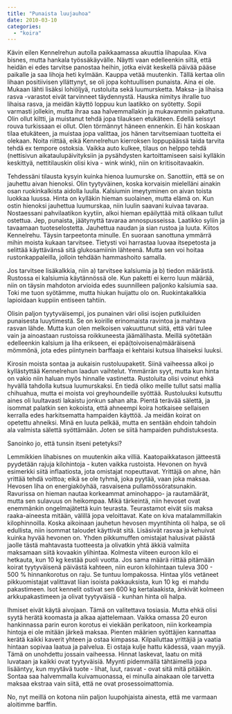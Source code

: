 ```yaml
---
title: "Punaista luujauhoa"
date: 2010-03-10
categories: 
  - "koira"
---
```


Kävin eilen Kennelrehun autolla paikkaamassa akuuttia lihapulaa. Kiva bisnes, mutta hankala työssäkäyvälle. Näytti vaan edelleenkin siltä, että heidän ei edes tarvitse panostaa heihin, jotka eivät keskellä päivää pääse paikalle ja saa lihoja heti kylmään. Kauppa vetää muutenkin. Tällä kertaa olin lihaan positiivisen yllättynyt, se oli jopa kohtuullisen punaista. Aina ei ole. Mukaan lähti lisäksi lohiöljyä, rustoluita sekä luumursketta. Maksa- ja lihaisa rasva -varastot eivät tarvinneet täydennystä. Hauska nimitys ihralle tuo lihaisa rasva, ja meidän käyttö loppuu kun laatikko on syötetty. Sopii varmasti jollekin, mutta ihraa saa halvemmallakin ja mukavammin pakattuna. Olin ollut kiltti, ja muistanut tehdä jopa tilauksen etukäteen. Edellä seissyt rouva turkissaan ei ollut. Olen törmännyt häneen ennenkin. Ei hän koskaan tilaa etukäteen, ja muistaa jopa valittaa, jos hänen tarvitsemiaan tuotteita ei olekaan. Noita riittää, eikä Kennelrehun kierroksen loppupäässä taida tarvita tehdä ex tempore ostoksia. Vaikka auto kulkee, tilaus on helppo tehdä (nettisivun aikataulupäivityksiin ja pysähdysten kartoittamiseen saisi kylläkin keskittyä, nettitilauskin olisi kiva - wink wink), niin on kritisoitavaakin.

<!--more-->Tehdessäni tilausta kysyin kuinka hienoa luumurske on. Sanottiin, että se on jauhettu aivan hienoksi. Olin tyytyväinen, koska korvaisin mielelläni ainakin osan ruokinkalkista aidolla luulla. Kalsiumin imeytyminen on aivan toista luokkaa luussa. Hinta on kylläkin hieman suolainen, mutta elämä on. Kun ostin hienoksi jauhettua luumurskaa, niin luulin saavani kuivaa tavaraa. Nostaessani pahvilaatikon kyytiin, alkoi hieman epäilyttää mitä olikaan tullut ostettua. Jep, punaista, jäätynyttä tavaraa annospusseissa. Laatikko syliin ja tavaamaan tuoteselostetta. Jauhettua naudan ja sian rustoa ja luuta. Kiitos Kennelrehu. Täysin tarpeetonta minulle. En suoraan sanottuna ymmärrä mihin moista kukaan tarvitsee. Tietysti voi harrastaa luovaa itsepetosta ja selittää käyttävänsä sitä glukosamiinin lähteenä. Mutta sen voi hoitaa rustonkappaleilla, jolloin tehdään hammashoito samalla.

Jos tarvitsee lisäkalkkia, niin a) tarvitsee kalsiumia ja b) tiedon määrästä. Rustossa ei kalsiumia käytännössä ole. Kun paketti ei kerro luun määrää, niin on täysin mahdoton arvioida edes suunnilleen paljonko kalsiumia saa. Toki me tuon syötämme, mutta hiukan huijattu olo on. Ruokintakalkkia lapioidaan kuppiin entiseen tahtiin.

Olisin paljon tyytyväisempi, jos punainen väri olisi isojen putkiluiden punaisesta luuytimestä. Se on koirille erinomaista ravintoa ja mahtava rasvan lähde. Mutta kun olen melkoisen vakuuttunut siitä, että väri tulee vain ja ainoastaan rustoissa roikkuneesta jäämälihasta. Meillä syötetään edelleenkin kalsium ja liha erikseen, ei epä(toivoisena)määräisenä mömmönä, jota edes piintynein barffaaja ei kehtaisi kutsua lihaiseksi luuksi.

Kirosin moista sontaa ja aukaisin rustoluupaketit. Siinä vaiheessa alkoi jo kyllästyttää Kennelrehun laadun vaihtelut. Ymmärrän syyt, mutta kun hinta on vakio niin haluan myös hinnalle vastinetta. Rustoluita olisi voinut ehkä hyvällä tahdolla kutsua luumurskaksi. En tiedä oliko meille tullut satsi mallia chihuahua, mutta ei moista voi greyhoundeille syöttää. Rustoluuksi kutsuttu aines oli luultavasti lakaistu jonkun sahan alta. Pientä terävää sälettä, ja isommat palatkin sen kokoista, että ahneempi koira hotkaisee sellaisen kerralla edes harkitsematta hampaiden käyttöä. Ja meidän koirat on opetettu ahneiksi. Minä en luuta pelkää, mutta en sentään ehdoin tahdoin ala valmista sälettä syöttämään. Joten se siitä hampaiden puhdistuksesta.

Sanoinko jo, että tunsin itseni petetyksi?

Lemmikkien lihabisnes on muutenkin aika villiä. Kaatopaikkatason jätteestä pyydetään rajuja kilohintoja - kuten vaikka rustoista. Hevonen on hyvä esimerkki siitä inflaatiosta, jota omistajat nopeuttavat. Yrittäjä on ahne, hän yrittää tehdä voittoa; eikä se ole tyhmä, joka pyytää, vaan joka maksaa. Hevosen liha on energiaköyhää, rasvaisena pullamössöratsunakin. Ravurissa on hieman nautaa korkeammat aminohappo- ja rautamäärät, mutta sen sulavuus on heikompaa. Mikä tärkeintä, niin hevoset ovat enemmänkin ongelmajätettä kuin teurasta. Teurastamot eivät siis maksa raaka-aineesta mitään, välillä jopa veloittavat. Kate on kiva matalammillakin kilophinnoilla. Koska aikoinaan jauhetun hevosen myyntihinta oli halpa, se oli edullista, niin isommat taloudet käyttivät sitä. Lisäsivät rasvaa ja kehuivat kuinka hyvää hevonen on. Yhden pikkumuffen omistajat halusivat päästä jaolle tästä mahtavasta tuotteesta ja olivatkin yhtä äkkiä valmiita maksamaan siitä kovaakin ylihintaa. Kolmesta viiteen euroon kilo ei hetkauta, kun 10 kg kestää puoli vuotta. Jos sama määrä riittää pitämään koirat tyytyväisenä päivästä kahteen, niin euron kilohintaan tuleva 300 - 500 % hinnankorotus on raju. Se tuntuu lompakossa. Hintaa ylös vetäneet pikkuomistajat valittavat liian isoista pakkauksista, kun 10 kg  ei mahdu pakastimeen. Isot kennelit ostivat sen 600 kg kertalaakista, änkivät kolmeen arkkupakastimeen ja olivat tyytyväisiä - kunhan hinta oli halpa.

Ihmiset eivät käytä aivojaan. Tämä on valitettava tosiasia. Mutta ehkä olisi syytä herätä koomasta ja alkaa ajattelemaan. Vaikka omassa 20 euron hankinnassa parin euron korotus ei viekään perikatoon, niin korkeampia hintoja ei ole mitään järkeä maksaa. Pienten määrien syöttäjien kannattaa kerätä kaikki kaverit yhteen ja ostaa kimpassa. Kilpailuttaa yrittäjiä ja vaatia hintaan sopivaa laatua ja palvelua. Ei ostaja kulje hattu kädessä, vaan myyjä. Tämä on unohdettu jossain vaiheessa. Hinnat laskevat, laatu on mitä luvataan ja kaikki ovat tyytyväisiä. Myynti pidemmällä tähtäimellä jopa lisääntyy, kun myytävä tuote - lihat, luut, rasvat - ovat sitä mitä pitääkin. Sontaa saa halvemmalla kuivamuonassa, ei minulla ainakaan ole tarvetta maksaa ekstraa vain siitä, että ne ovat prosessoimattomia.

No, nyt meillä on kotona niin paljon luupohjaista ainesta, että me varmaan aloitimme barffin.
